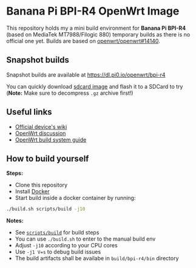 # Banana Pi BPI-R4 OpenWrt Image

This repository holds my a mini build environment for **Banana Pi BPI-R4** (based on MediaTek MT7988/Filogic 880) temporary builds as there is no official one yet. Builds are  based on [openwrt/openwrt#14140](https://github.com/openwrt/openwrt/pull/14140).

## Snapshot builds

Snapshot builds are available at https://dl.pi0.io/openwrt/bpi-r4

You can quickly download [sdcard image](openwrt-mediatek-filogic-bananapi_bpi-r4-sdcard.img.gz) and flash it to a SDCard to try (**Note:** Make sure to decompress `.gz` archive first!)

## Useful links

- [Official device's wiki](https://wiki.banana-pi.org/Banana_Pi_BPI-R4)
- [OpenWrt discussion](https://forum.openwrt.org/t/a-new-dual-10g-router-based-on-filogic-880-banana-pi-bpi-r4/163861/103)
- [OpenWrt build system guide](https://openwrt.org/docs/guide-developer/toolchain/use-buildsystem)

## How to build yourself

**Steps:**

- Clone this repository
- Install [Docker](https://www.docker.com/get-started/)
- Start build inside a docker container by running:

```sh
./build.sh scripts/build -j10
```

**Notes:**

- See [`scripts/build`](./scripts/build) for build steps
- You can use `./build.sh` to enter to the manual build env
- Adjust `-j10` according to your CPU cores
- Use `-j1 V=s` to debug build issues
- The build artifacts shall be availabe in `build/bpi-r4/bin` directory
